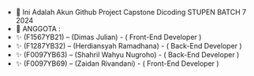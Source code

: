 - 👋 Ini Adalah Akun Github Project Capstone Dicoding STUPEN BATCH 7 2024
- 👀 ANGGOTA :
- ✨ (F1567YB21) – (Dimas Julian) - ( Front-End Developer )
- ✨ (F1287YB32) – (Herdiansyah Ramadhana) - ( Back-End Developer )
- ✨ (F0097YB63) – (Shahril Wahyu Nugroho) - ( Back-End Developer )
- ✨ (F0097YB69) – (Zaidan Rivandani) - ( Front-End Developer )

<!---
Upcyclerscaps/Upcyclerscaps is a ✨ special ✨ repository because its `README.md` (this file) appears on your GitHub profile.
You can click the Preview link to take a look at your changes.
--->
